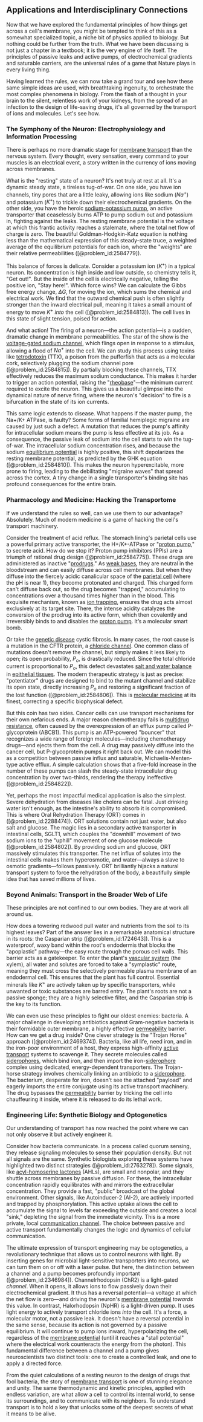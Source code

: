 ## Applications and Interdisciplinary Connections

Now that we have explored the fundamental principles of how things get across a cell's membrane, you might be tempted to think of this as a somewhat specialized topic, a niche bit of physics applied to biology. But nothing could be further from the truth. What we have been discussing is not just a chapter in a textbook; it is the very engine of life itself. The principles of passive leaks and active pumps, of electrochemical gradients and saturable carriers, are the universal rules of a game that Nature plays in every living thing.

Having learned the rules, we can now take a grand tour and see how these same simple ideas are used, with breathtaking ingenuity, to orchestrate the most complex phenomena in biology. From the flash of a thought in your brain to the silent, relentless work of your kidneys, from the spread of an infection to the design of life-saving drugs, it's all governed by the transport of ions and molecules. Let's see how.

### The Symphony of the Neuron: Electrophysiology and Information Processing

There is perhaps no more dramatic stage for [membrane transport](@article_id:155627) than the nervous system. Every thought, every sensation, every command to your muscles is an electrical event, a story written in the currency of ions moving across membranes.

What is the "resting" state of a neuron? It's not truly at rest at all. It's a dynamic steady state, a tireless tug-of-war. On one side, you have ion channels, tiny pores that are a little leaky, allowing ions like sodium ($Na^+$) and potassium ($K^+$) to trickle down their electrochemical gradients. On the other side, you have the heroic [sodium-potassium pump](@article_id:136694), an active transporter that ceaselessly burns ATP to pump sodium out and potassium in, fighting against the leaks. The resting membrane potential is the voltage at which this frantic activity reaches a stalemate, where the total net flow of charge is zero. The beautiful Goldman-Hodgkin-Katz equation is nothing less than the mathematical expression of this steady-state truce, a weighted average of the equilibrium potentials for each ion, where the "weights" are their relative permeabilities ([@problem_id:2584779]).

This balance of forces is delicate. Consider a potassium ion ($K^+$) in a typical neuron. Its concentration is high inside and low outside, so chemistry tells it, "Get out!". But the inside of the cell is electrically negative, telling the positive ion, "Stay here!". Which force wins? We can calculate the Gibbs free energy change, $\Delta G$, for moving the ion, which sums the chemical and electrical work. We find that the outward chemical push is often slightly stronger than the inward electrical pull, meaning it takes a small amount of energy to move $K^+$ *into* the cell ([@problem_id:2584813]). The cell lives in this state of slight tension, poised for action.

And what action! The firing of a neuron—the action potential—is a sudden, dramatic change in membrane permeabilities. The star of the show is the [voltage-gated sodium channel](@article_id:170468), which flings open in response to a stimulus, allowing a flood of $Na^+$ into the cell. We can study this process using toxins like [tetrodotoxin](@article_id:168769) (TTX), a poison from the pufferfish that acts as a molecular cork, selectively plugging the sodium channel pore ([@problem_id:2584815]). By partially blocking these channels, TTX effectively reduces the maximum sodium conductance. This makes it harder to trigger an action potential, raising the "[rheobase](@article_id:176301)"—the minimum current required to excite the neuron. This gives us a beautiful glimpse into the dynamical nature of nerve firing, where the neuron's "decision" to fire is a bifurcation in the state of its ion currents.

This same logic extends to disease. What happens if the master pump, the Na+/K+ ATPase, is faulty? Some forms of familial hemiplegic migraine are caused by just such a defect. A mutation that reduces the pump's affinity for intracellular sodium means the pump is less effective at its job. As a consequence, the passive leak of sodium into the cell starts to win the tug-of-war. The intracellular sodium concentration rises, and because the sodium [equilibrium potential](@article_id:166427) is highly positive, this shift depolarizes the resting membrane potential, as predicted by the GHK equation ([@problem_id:2584810]). This makes the neuron hyperexcitable, more prone to firing, leading to the debilitating "migraine waves" that spread across the cortex. A tiny change in a single transporter's binding site has profound consequences for the entire brain.

### Pharmacology and Medicine: Hacking the Transportome

If we understand the rules so well, can we use them to our advantage? Absolutely. Much of modern medicine is a game of hacking the cell's transport machinery.

Consider the treatment of acid reflux. The stomach lining's parietal cells use a powerful primary active transporter, the H+/K+-ATPase or "[proton pump](@article_id:139975)," to secrete acid. How do we stop it? Proton pump inhibitors (PPIs) are a triumph of rational drug design ([@problem_id:2584775]). These drugs are administered as inactive "[prodrugs](@article_id:262918)." As [weak bases](@article_id:142825), they are neutral in the bloodstream and can easily diffuse across cell membranes. But when they diffuse into the fiercely acidic canalicular space of the [parietal cell](@article_id:173622) (where the pH is near 1), they become protonated and charged. This charged form can't diffuse back out, so the drug becomes "trapped," accumulating to concentrations over a thousand times higher than in the blood. This exquisite mechanism, known as [ion trapping](@article_id:148565), ensures the drug acts almost exclusively at its target site. There, the intense acidity catalyzes the conversion of the prodrug into its active form, which then covalently and irreversibly binds to and disables the [proton pump](@article_id:139975). It’s a molecular smart bomb.

Or take the [genetic disease](@article_id:272701) cystic fibrosis. In many cases, the root cause is a mutation in the CFTR protein, a [chloride channel](@article_id:169421). One common class of mutations doesn't remove the channel, but simply makes it less likely to open; its open probability, $P_o$, is drastically reduced. Since the total chloride current is proportional to $P_o$, this defect devastates [salt and water balance](@article_id:154735) in [epithelial tissues](@article_id:260830). The modern therapeutic strategy is just as precise: "potentiator" drugs are designed to bind to the mutant channel and stabilize its open state, directly increasing $P_o$ and restoring a significant fraction of the lost function ([@problem_id:2584806]). This is [molecular medicine](@article_id:166574) at its finest, correcting a specific biophysical defect.

But this coin has two sides. Cancer cells can use transport mechanisms for their own nefarious ends. A major reason chemotherapy fails is [multidrug resistance](@article_id:171463), often caused by the overexpression of an efflux pump called P-glycoprotein (ABCB1). This pump is an ATP-powered "bouncer" that recognizes a wide range of foreign molecules—including chemotherapy drugs—and ejects them from the cell. A drug may passively diffuse into the cancer cell, but P-glycoprotein pumps it right back out. We can model this as a competition between passive influx and saturable, Michaelis-Menten-type active efflux. A simple calculation shows that a five-fold increase in the number of these pumps can slash the steady-state intracellular drug concentration by over two-thirds, rendering the therapy ineffective ([@problem_id:2584822]).

Yet, perhaps the most impactful medical application is also the simplest. Severe dehydration from diseases like cholera can be fatal. Just drinking water isn't enough, as the intestine's ability to absorb it is compromised. This is where Oral Rehydration Therapy (ORT) comes in ([@problem_id:2288474]). ORT solutions contain not just water, but also salt and glucose. The magic lies in a secondary active transporter in intestinal cells, SGLT1, which couples the "downhill" movement of two sodium ions to the "uphill" movement of one glucose molecule ([@problem_id:2584802]). By providing sodium and glucose, ORT massively stimulates this transporter. The net influx of solutes into the intestinal cells makes them hyperosmotic, and water—always a slave to osmotic gradients—follows passively. ORT brilliantly hijacks a natural transport system to force the rehydration of the body, a beautifully simple idea that has saved millions of lives.

### Beyond Animals: Transport in the Broader Web of Life

These principles are not confined to our own bodies. They are at work all around us.

How does a towering redwood pull water and nutrients from the soil to its highest leaves? Part of the answer lies in a remarkable anatomical structure in its roots: the Casparian strip ([@problem_id:1724643]). This is a waterproof, waxy band within the root's endodermis that blocks the "apoplastic" pathway—the easy route through the porous cell walls. This barrier acts as a gatekeeper. To enter the plant's [vascular system](@article_id:138917) (the xylem), all water and solutes are forced to take a "symplastic" route, meaning they must cross the selectively permeable plasma membrane of an endodermal cell. This ensures that the plant has full control. Essential minerals like $K^+$ are actively taken up by specific transporters, while unwanted or toxic substances are barred entry. The plant's roots are not a passive sponge; they are a highly selective filter, and the Casparian strip is the key to its function.

We can even use these principles to fight our oldest enemies: bacteria. A major challenge in developing antibiotics against Gram-negative bacteria is their formidable outer membrane, a highly effective [permeability](@article_id:154065) barrier. How can we get a drug inside? One clever strategy is the "Trojan Horse" approach ([@problem_id:2469374]). Bacteria, like all life, need iron, and in the iron-poor environment of a host, they express high-affinity [active transport](@article_id:145017) systems to scavenge it. They secrete molecules called [siderophores](@article_id:173808), which bind iron, and then import the iron-[siderophore](@article_id:172631) complex using dedicated, energy-dependent transporters. The Trojan-horse strategy involves chemically linking an antibiotic to a [siderophore](@article_id:172631). The bacterium, desperate for iron, doesn't see the attached "payload" and eagerly imports the entire conjugate using its active transport machinery. The drug bypasses the [permeability](@article_id:154065) barrier by tricking the cell into chauffeuring it inside, where it is released to do its lethal work.

### Engineering Life: Synthetic Biology and Optogenetics

Our understanding of transport has now reached the point where we can not only observe it but actively engineer it.

Consider how bacteria communicate. In a process called quorum sensing, they release signaling molecules to sense their population density. But not all signals are the same. Synthetic biologists exploring these systems have highlighted two distinct strategies ([@problem_id:2763278]). Some signals, like [acyl-homoserine lactones](@article_id:175360) (AHLs), are small and nonpolar, and they shuttle across membranes by passive diffusion. For these, the intracellular concentration rapidly equilibrates with and mirrors the extracellular concentration. They provide a fast, "public" broadcast of the global environment. Other signals, like Autoinducer-2 (AI-2), are actively imported and trapped by phosphorylation. This active uptake allows the cell to accumulate the signal to levels far exceeding the outside and creates a local "sink," depleting the signal from the immediate vicinity. This is a more private, local [communication channel](@article_id:271980). The choice between passive and active transport fundamentally changes the logic and dynamics of cellular communication.

The ultimate expression of transport engineering may be optogenetics, a revolutionary technique that allows us to control neurons with light. By inserting genes for microbial light-sensitive transporters into neurons, we can turn them on or off with a laser pulse. But here, the distinction between a channel and a pump becomes profoundly important ([@problem_id:2346984]). Channelrhodopsin (ChR2) is a light-gated *channel*. When it opens, it allows ions to flow passively down their electrochemical gradient. It thus has a reversal potential—a voltage at which the net flow is zero—and driving the neuron's [membrane potential](@article_id:150502) *towards* this value. In contrast, Halorhodopsin (NpHR) is a light-driven *pump*. It uses light energy to actively transport chloride ions *into* the cell. It's a force, a molecular motor, not a passive leak. It doesn't have a reversal potential in the same sense, because its action is not governed by a passive equilibrium. It will continue to pump ions inward, hyperpolarizing the cell, regardless of the [membrane potential](@article_id:150502) (until it reaches a "stall potential" where the electrical work counteracts the energy from the photon). This fundamental difference between a channel and a pump gives neuroscientists two distinct tools: one to create a controlled leak, and one to apply a directed force.

From the quiet calculations of a resting neuron to the design of drugs that fool bacteria, the story of [membrane transport](@article_id:155627) is one of stunning elegance and unity. The same thermodynamic and kinetic principles, applied with endless variation, are what allow a cell to control its internal world, to sense its surroundings, and to communicate with its neighbors. To understand transport is to hold a key that unlocks some of the deepest secrets of what it means to be alive.